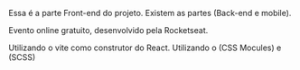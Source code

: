 Essa é a parte Front-end do projeto.
Existem as partes (Back-end e mobile).

Evento online gratuito, desenvolvido pela Rocketseat.

Utilizando o vite como construtor do React.
Utilizando o (CSS Mocules) e (SCSS)